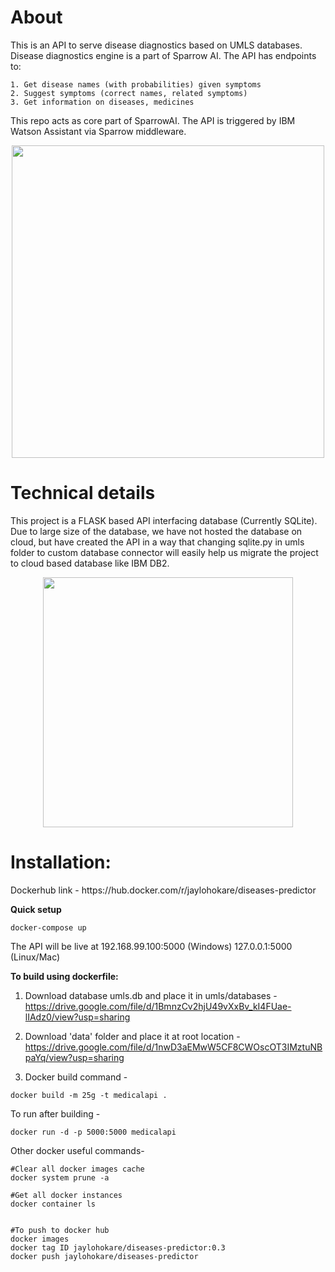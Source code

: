 <h1>About</h1>
This is an API to serve disease diagnostics based on UMLS databases. Disease diagnostics engine is a part of Sparrow AI.
The API has endpoints to:

```
1. Get disease names (with probabilities) given symptoms
2. Suggest symptoms (correct names, related symptoms)
3. Get information on diseases, medicines
```

This repo acts as core part of SparrowAI. The API is triggered by IBM Watson Assistant via Sparrow middleware.

<p align="center">
<img  height=500 src="https://sparrow-platform.com/images/sparrow/MedicalInfoEngine.png"/>
</p>

<h1>Technical details</h1>
This project is a FLASK based API interfacing database (Currently SQLite).
Due to large size of the database, we have not hosted the database on cloud, but have created the API in a way that changing sqlite.py in umls folder to custom database connector will easily help us migrate the project to cloud based database like IBM DB2. 

<p align="center">
<img  height=400 src="https://raw.githubusercontent.com/sparrow-platform/disease-diagnostics-engine/master/DiseaseDiagnosticEngine.png"/>
</p> 

<h1>Installation:</h1>
Dockerhub link - https://hub.docker.com/r/jaylohokare/diseases-predictor

<b>Quick setup</b><br>

```
docker-compose up
```
The API will be live at 192.168.99.100:5000 (Windows) 127.0.0.1:5000 (Linux/Mac)


<b>To build using dockerfile:</b><br>

1. Download database umls.db and place it in umls/databases - 
https://drive.google.com/file/d/1BmnzCv2hjU49vXxBv_kI4FUae-lIAdz0/view?usp=sharing

2. Download 'data' folder and place it at root location - 
https://drive.google.com/file/d/1nwD3aEMwW5CF8CWOscOT3IMztuNBpaYq/view?usp=sharing

3. Docker build command - 
```
docker build -m 25g -t medicalapi .
```

To run after building - 
```
docker run -d -p 5000:5000 medicalapi
```

Other docker useful commands-
```
#Clear all docker images cache
docker system prune -a

#Get all docker instances
docker container ls


#To push to docker hub
docker images 
docker tag ID jaylohokare/diseases-predictor:0.3
docker push jaylohokare/diseases-predictor
````
